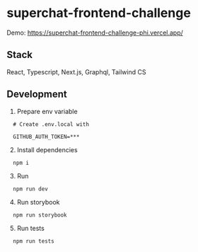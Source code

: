 # superchat-frontend-challenge

Demo: https://superchat-frontend-challenge-phi.vercel.app/

## Stack

React, Typescript, Next.js, Graphql, Tailwind CS

## Development

1. Prepare env variable
```
  # Create .env.local with
  
  GITHUB_AUTH_TOKEN=***
```

2. Install dependencies
```
  npm i
```

3. Run

```
  npm run dev
```

4. Run storybook

```
  npm run storybook
```

5. Run tests

```
  npm run tests
```
